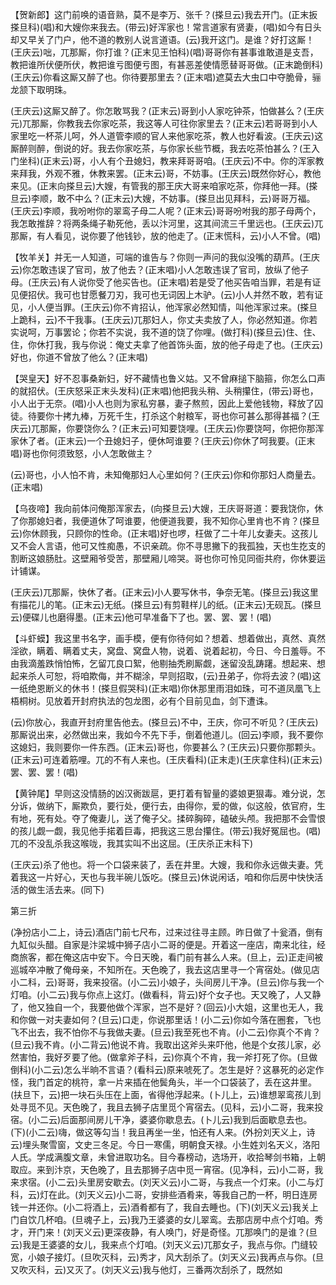 <!-- { "loadSidebar": true } -->
【贺新郎】这门前唤的语音熟，莫不是李万、张千？(搽旦云)我去开门。(正末扳搽旦科)(唱)和大嫂你来我去。(带云)好浑家也！常言道家有贤妻，(唱)如今有日头却又早关了门户，他不道的教别人说言道语。(云)我开这门。是谁？好打这厮！(王庆云)咄，兀那厮，你打谁？(正末见王怕科)(唱)哥哥你有甚事谁敢道是支吾，教把谁所伏便所伏，教把谁亏图便亏图，有甚恶差使情愿替哥哥做。(正末跪倒科)(王庆云)你看这厮又醉了也。你待要那里去？(正末唱)遮莫去大虫口中夺脆骨，骊龙颔下取明珠。

(王庆云)这厮又醉了。你怎敢骂我？(正末云)哥到小人家吃钟茶，怕做甚么？(王庆元)兀那厮，你教我去你家吃茶，我这等人可往你家里去？(正末云)若哥哥到小人家里吃一杯茶儿呵，外人道管李顺的官人来他家吃茶，教人也好看波。(王庆云)这厮醉则醉，倒说的好。我去你家吃茶，与你家长些节概，我去吃茶怕甚么？(王入门坐科)(正末云)哥，小人有个丑媳妇，教来拜哥哥咱。(王庆云)不中。你的浑家教来拜我，外观不雅，休教来罢。(正末云)哥，不妨事。(王庆云)既然你好心，教他来见。(正末向搽旦云)大嫂，有管我的那王庆大哥来咱家吃茶，你拜他一拜。(搽旦云)李顺，敢不中么？(正末云)大嫂，不妨事。(搽旦出见拜科，云)哥哥万福。(王庆云)李顺，我吩咐你的翠鸾子母二人呢？(正末云)哥哥吩咐我的那子母两个，我怎敢推辞？将两条绳子勒死他，丢以汴河里，这其间流三千里远也。(王庆云)兀那厮，有人看见，说你要了他钱钞，放的他走了。(正末慌科，云)小人不曾。(唱)

【牧羊关】并无一人知道，可端的谁告与？你则一声问的我似没嘴的葫芦。(王庆云)你怎敢违误了官司，放了他去？(正末唱)小人怎敢违误了官司，放纵了他子母。(王庆云)有人说你受了他买告也。(正末唱)若是受了他买告咱当罪，若是有证见便招伏。我可也甘愿餐刀刃，我可也无词因上木驴。(云)小人并然不敢，若有证见，小人便当罪。(王庆云)你不肯招认，他浑家必然知情，叫他浑家过来。(搽旦上跪科，云)不干我事。(王庆云)兀那妇人，你丈夫卖放了人，你必然知道。你若实说呵，万事罢论；你若不实说，我不道的饶了你哩。(做打科)(搽旦云)住、住、住，你休打我，我与你说：俺丈夫拿了他首饰头面，放的他子母走了也。(王庆云)好也，你道不曾放了他么？(正末唱)

【哭皇天】好不忍事桑新妇，好不藏情也鲁义姑。又不曾麻搥下脑箍，你怎么口声的就招伏。(王庆怒采正末头发科)(正末唱)他把我头稍、头稍攥住，(带云)哥也，小人出于无奈。(唱)小人也则为家私穷暴，妻子熬煎，因此上爱他钱物，释放了囚徒。待要你十拷九棒，万死千生，打杀这个射粮军，哥也你可甚么那得甚福？(王庆云)兀那厮，你要饶你么？(正末云)可知要饶哩。(王庆云)你要饶呵，你把你那浑家休了者。(正末云)一个丑媳妇子，便休呵谁要？(王庆云)你休了呵我要。(正末唱)哥也你何须致怒，小人怎敢做主？

(云)哥也，小人怕不肯，未知俺那妇人心里如何？(王庆云)你和你那妇人商量去。(正末唱)

【乌夜啼】我向前体问俺那浑家去，(向搽旦云)大嫂，王庆哥哥道：要我饶你，休了你那媳妇者，我便道休了呵谁要，他便道我要，我不知你心里肯也不肯？(搽旦云)你休顾我，只顾你的性命。(正末唱)好也啰，枉做了二十年儿女妻夫。这孩儿又不会人言语，他可又性痴愚，不识亲疏。你不寻思撇下的我孤独，天也生扢支的割断这娘肠肚。这壁厢爷受苦，那壁厢儿啼哭。哥也你可怜见同衙共府，你休要运计铺谋。

(王庆云)兀那厮，快休了者。(正末云)小人要写休书，争奈无笔。(搽旦云)我这里有描花儿的笔。(正末云)无纸。(搽旦云)有剪鞋样儿的纸。(正末云)无砚瓦。(搽旦云)便碟儿也磨得墨。(正末云)他可早准备下了也。罢、罢、罢！(唱)

【斗虾蟆】我这里书名字，画手模，便有你待何如？想着、想着做出，真然、真然淫欲，瞒着、瞒着丈夫，窝盘、窝盘人物，说着、说着起初，今日、今日羞辱。不由我滴羞跌悄怕怖，乞留兀良口絮，他剔抽秃刷厮觑，迷留没乱踌躇。想起来、想起来杀人可恕，将咱欺侮，并不糊涂，早则招取，(云)丑弟子，你将去波？(唱)这一纸绝恩断义的休书！(搽旦假哭科)(正末唱)你休那里雨泪如珠，可不道凤凰飞上梧桐树。见放着开封府执法的包龙图，必有个目前见血，剑下遭诛。

(云)你放心，我直开封府里告他去。(搽旦云)不中，王庆，你可不听见？(王庆云)那厮说出来，必然做出来，我如今不先下手，倒着他道儿。(回云)李顺，我不要你这媳妇，我则要你一件东西。(正末云)哥也，你要甚么？(王庆云)只要你那颗头。(正末云)可连着筋哩。兀的不有人来也。(王庆看科)(正末走)(王庆拿住科)(正末云)罢、罢、罢！(唱)

【黄钟尾】早则这没情肠的凶汉衠跋扈，更打着有智量的婆娘更狠毒。难分说，怎分诉，做纳下，厮欺负，要行处，便行去，由得你，爱的做，似这般，依官府，生有地，死有处。夺了俺妻儿，送了俺子父。揉碎胸碎，磕破头颅。我把那不会雪恨的孩儿觑一觑，我见他手掿着巨毒，把我这三思台攥住。(带云)我好冤屈也。(唱)兀的不没乱杀我这喉咙，我其实叫不出这屈。(王庆杀正末科下)

(王庆云)杀了他也。将一个口袋来装了，丢在井里。大嫂，我和你永远做夫妻。凭着我这一片好心，天也与我半碗儿饭吃。(搽旦云)休说闲话，咱和你后房中快快活活的做生活去来。(同下)


第三折

(净扮店小二上，诗云)酒店门前七尺布，过来过往寻主顾。昨日做了十瓮酒，倒有九缸似头醋。自家是汴梁城中狮子店小二哥的便是。开着这一座店，南来北往，经商旅客，都在俺这店中安下。今日天晚，看门前有甚么人来。(旦上，云)正走间被巡城卒冲散了俺母亲，不知所在。天色晚了，我去这店里寻一个宵宿处。(做见店小二科，云)哥哥，我来投宿。(小二云)小娘子，头间房儿干净。(旦云)你与我一个灯咱。(小二云)我与你点上这灯。(做看科，背云)好个女子也。天又晚了，人又静了，他又独自一个，我要他做个浑家，岂不是好？(回云)小大姐，这里也无人，我和你做一对夫妻如何？(旦云)口走，你说那里话！(小二云)你如今落在圈套，飞也飞不出去，我不怕你不与我做夫妻。(旦云)我至死也不肯。(小二云)你真个不肯？(旦云)我不肯。(小二背云)他说不肯。我取出这斧头来吓他，他是个女孩儿家，必然害怕，我好歹要了他。(做拿斧子科，云)你真个不肯，我一斧打死了你。(旦做倒科)(小二云)怎么半晌不言语？(看科云)原来唬死了。怎生是好？这暴死的必定作怪，我门首定的桃符，拿一片来插在他鬓角头，半一个口袋装了，丢在这井里。(扶旦下，云)把一块石头压在上面，省得他浮起来。(卜儿上，云)谁想翠鸾孩儿到处寻觅不见。天色晚了，我且去狮子店里觅个宵宿去。(见科，云)小二哥，我来投宿。(小二云)后面那间房儿干净，婆婆你歇息去。(卜儿云)我到后面歇息去也。(下)(小二云)嗨，做这等勾当！我且再坐一坐，怕还有人来。(外扮刘天义上，诗云)埋头聚雪窗，文史三冬足。今日一寒儒，明朝食天禄。小生姓刘名天义，洛阳人氏。学成满腹文章，未曾进取功名。目今春榜动，选场开，收拾琴剑书箱，上朝取应。来到汴京，天色晚了，且去那狮子店中觅一宵宿。(见净科，云)小二哥，我来求宿。(小二云)头里房安歇去。(刘天义云)小二哥，与我点一个灯来。(小二与灯科，云)灯在此。(刘天义云)小二哥，安排些酒肴来，等我自己酌一杯，明日连房钱一并还你。(小二将酒上，云)酒肴都有了，我自去睡也。(下)(刘天义云)我关上门自饮几杯咱。(旦魂子上，云)我乃王婆婆的女儿翠鸾。去那店房中点个灯咱。秀才，开门来！(刘天义云)更深夜静，有人唤门，好是奇怪。兀那唤门的是谁？(旦云)我是王婆婆的女儿，我来点个灯咱。(刘天义云)兀那女子，我点与你。门缝较宽，小娘子接灯。(旦吹灭科，云)秀才，风大刮杀了。(刘天义云)我再点与你。(旦又吹灭科，云)又灭了。(刘天义云)我与他灯，三番两次刮杀了，既然如
